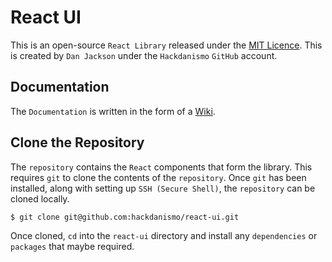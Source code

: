 # React UI
This is an open-source `React Library` released under the [MIT Licence](https://github.com/hackdanismo/react-ui/blob/main/LICENSE). This is created by `Dan Jackson` under the `Hackdanismo` `GitHub` account.

## Documentation
The `Documentation` is written in the form of a [Wiki](https://github.com/hackdanismo/react-ui/wiki).

## Clone the Repository
The `repository` contains the `React` components that form the library. This requires `git` to clone the contents of the `repository`. Once `git` has been installed, along with setting up `SSH (Secure Shell)`, the `repository` can be cloned locally.

```shell
$ git clone git@github.com:hackdanismo/react-ui.git
```

Once cloned, `cd` into the `react-ui` directory and install any `dependencies` or `packages` that maybe required.
